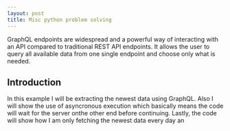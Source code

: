 ```yaml
---
layout: post
title: Misc python problem solving
---
```

<!--<img src="/images/fulls/01.jpg" class="fit image">-->
GraphQL endpoints are widespread and a powerful way of interacting with an API compared to traditional REST API endpoints. It allows the user to query all available data from one single endpoint and choose only what is needed.

## Introduction

In this example I will be extracting the newest data using GraphQL.
Also I will show the use of asyncronous execution which basically means the code will wait for the server onthe other end before continuing.
Lastly, the code will show how I am only fetching the newest data every day an